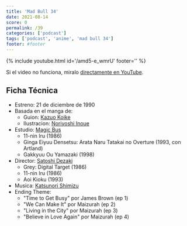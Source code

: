 ```yaml
---
title: 'Mad Bull 34'
date: 2021-08-14
score: 0
permalink: /39
categories: ['podcast']
tags: ['podcast', 'anime', 'mad bull 34']
footer: #footer
---
```


{% include youtube.html id='/amd5-e_wmrU' footer='' %}

Si el video no funciona, miralo [directamente en YouTube](https://youtu.be//amd5-e_wmrU).

<!-- Tambien podes [descargar el mp3](CHANGEME). -->

## Ficha Técnica

- Estreno: 21 de diciembre de 1990
- Basada en el manga de:
  - Guion: [Kazuo Koike](https://anilist.co/staff/98020)
  - Ilustracion: [Noriyoshi Inoue](https://anilist.co/staff/98939)
- Estudio: [Magic Bus](https://anilist.co/studio/207)
    - 11-nin Iru (1986)
    - Ginga Eiyuu Densetsu: Arata Naru Tatakai no Overture (1993, con Artland)
    - Gakkyuu Ou Yamazaki (1998)
- Director: [Satoshi Dezaki](https://anilist.co/staff/111371)
    - Grey: Digital Target (1986)
    - 11-nin Iru (1986)
    - Aoi Kioku (1993)
- Musica: [Katsunori Shimizu](https://anilist.co/staff/111443)
- Ending Theme:
  - "Time to Get Busy" por James Brown (ep 1)
  - "We Can Make It" por Maizurah (ep 2)
  - "Living in the City" por Maizurah (ep 3)
  - "Believe in Love Again" por Maizurah (ep 4)
